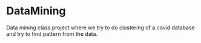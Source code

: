 # DataMining
Data mining class project where we try to do clustering of a covid database and try to find pattern from the data.
